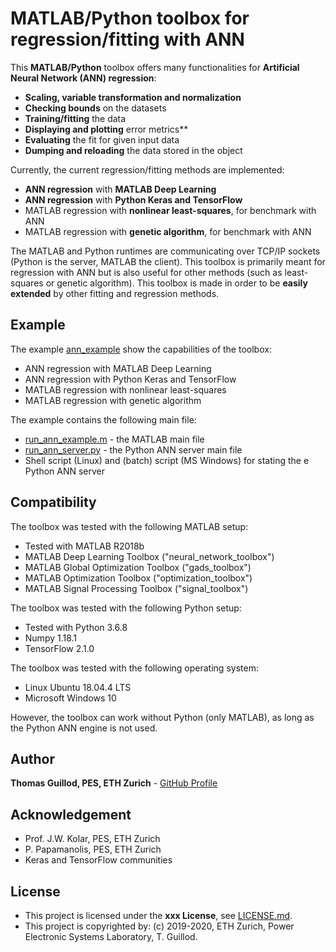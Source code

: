 # MATLAB/Python toolbox for regression/fitting with ANN

This **MATLAB/Python** toolbox offers many functionalities for **Artificial Neural Network (ANN) regression**:
* **Scaling, variable transformation and normalization**
* **Checking bounds** on the datasets
* **Training/fitting** the data
* **Displaying and plotting** error metrics**
* **Evaluating** the fit for given input data
* **Dumping and reloading** the data stored in the object

Currently, the current regression/fitting methods are implemented:
* **ANN regression** with **MATLAB Deep Learning**
* **ANN regression** with **Python Keras and TensorFlow**
* MATLAB regression with **nonlinear least-squares**, for benchmark with ANN
* MATLAB regression with **genetic algorithm**, for benchmark with ANN

The MATLAB and Python runtimes are communicating over TCP/IP sockets (Python is the server, MATLAB the client).
This toolbox is primarily meant for regression with ANN but is also useful for other methods (such as least-squares or genetic algorithm).
This toolbox is made in order to be **easily extended** by other fitting and regression methods.

## Example

The example [ann_example](ann_example) show the capabilities of the toolbox:
* ANN regression with MATLAB Deep Learning
* ANN regression with Python Keras and TensorFlow
* MATLAB regression with nonlinear least-squares
* MATLAB regression with genetic algorithm

The example contains the following main file:
* [run_ann_example.m](ann_example/run_ann_example.m) - the MATLAB main file
* [run_ann_server.py](ann_example/run_ann_server.py) - the Python ANN server main file
* Shell script (Linux) and (batch) script (MS Windows) for stating the e Python ANN server

## Compatibility

The toolbox was tested with the following MATLAB setup:
* Tested with MATLAB R2018b
* MATLAB Deep Learning Toolbox ("neural_network_toolbox")
* MATLAB Global Optimization Toolbox ("gads_toolbox")
* MATLAB Optimization Toolbox ("optimization_toolbox")
* MATLAB Signal Processing Toolbox ("signal_toolbox")

The toolbox was tested with the following Python setup:
* Tested with Python 3.6.8
* Numpy 1.18.1
* TensorFlow 2.1.0

The toolbox was tested with the following operating system:
* Linux Ubuntu 18.04.4 LTS
* Microsoft Windows 10

However, the toolbox can work without Python (only MATLAB), as long as the Python ANN engine is not used.

## Author

**Thomas Guillod, PES, ETH Zurich** - [GitHub Profile](https://github.com/otvam)

## Acknowledgement

* Prof. J.W. Kolar, PES, ETH Zurich
* P. Papamanolis, PES, ETH Zurich
* Keras and TensorFlow communities

## License

* This project is licensed under the **xxx License**, see [LICENSE.md](LICENSE.md).
* This project is copyrighted by: (c) 2019-2020, ETH Zurich, Power Electronic Systems Laboratory, T. Guillod.
